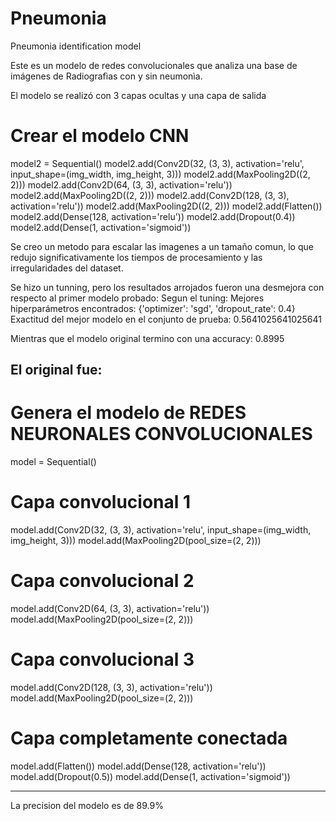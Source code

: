 # Pneumonia
Pneumonia identification model

Este es un modelo de redes convolucionales que analiza una base de imágenes de Radiografìas con y sin neumonìa.

El modelo se realizó con 3 capas ocultas y una capa de salida 

# Crear el modelo CNN
model2 = Sequential()
model2.add(Conv2D(32, (3, 3), activation='relu', input_shape=(img_width, img_height, 3)))
model2.add(MaxPooling2D((2, 2)))
model2.add(Conv2D(64, (3, 3), activation='relu'))
model2.add(MaxPooling2D((2, 2)))
model2.add(Conv2D(128, (3, 3), activation='relu'))
model2.add(MaxPooling2D((2, 2)))
model2.add(Flatten())
model2.add(Dense(128, activation='relu'))
model2.add(Dropout(0.4))
model2.add(Dense(1, activation='sigmoid'))


Se creo un metodo para escalar las imagenes a un tamaño comun, lo que redujo significativamente los tiempos de procesamiento y las irregularidades del dataset.


Se hizo un tunning, pero los resultados arrojados fueron una desmejora con respecto al primer modelo probado:
Segun el tuning:
Mejores hiperparámetros encontrados: {'optimizer': 'sgd', 'dropout_rate': 0.4}
Exactitud del mejor modelo en el conjunto de prueba: 0.5641025641025641

Mientras que el modelo original termino con una accuracy: 0.8995

El original fue:
-------------------------
# Genera el modelo de REDES NEURONALES CONVOLUCIONALES
model = Sequential()

# Capa convolucional 1

model.add(Conv2D(32, (3, 3), activation='relu', input_shape=(img_width, img_height, 3)))
model.add(MaxPooling2D(pool_size=(2, 2)))

# Capa convolucional 2

model.add(Conv2D(64, (3, 3), activation='relu'))
model.add(MaxPooling2D(pool_size=(2, 2)))

# Capa convolucional 3

model.add(Conv2D(128, (3, 3), activation='relu'))
model.add(MaxPooling2D(pool_size=(2, 2)))


# Capa completamente conectada

model.add(Flatten())
model.add(Dense(128, activation='relu'))
model.add(Dropout(0.5))
model.add(Dense(1, activation='sigmoid'))



--------------------------------



La precision del modelo es de 89.9%

